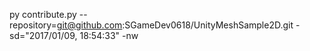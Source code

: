 py contribute.py --repository=git@github.com:SGameDev0618/UnityMeshSample2D.git -sd="2017/01/09, 18:54:33" -nw